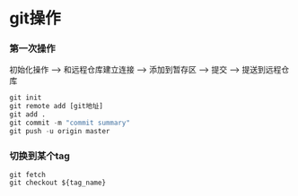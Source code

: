 # git操作

### 第一次操作

初始化操作 --> 和远程仓库建立连接 --> 添加到暂存区 --> 提交 --> 提送到远程仓库
```python
git init
git remote add [git地址]
git add .
git commit -m "commit summary"
git push -u origin master
```

### 切换到某个tag

```shell
git fetch
git checkout ${tag_name}
```